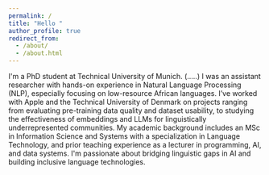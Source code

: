 ```yaml
---
permalink: /
title: "Hello "
author_profile: true
redirect_from: 
  - /about/
  - /about.html
---
```

I'm a PhD student at Technical University of Munich. (.....)
I was an assistant researcher with hands-on experience in Natural Language Processing (NLP), especially focusing on low-resource African languages. I’ve worked with Apple and the Technical University of Denmark on projects ranging from evaluating pre-training data quality and dataset usability, to studying the effectiveness of embeddings and LLMs for linguistically underrepresented communities. My academic background includes an MSc in Information Science and Systems with a specialization in Language Technology, and prior teaching experience as a lecturer in programming, AI, and data systems. I'm passionate about bridging linguistic gaps in AI and building inclusive language technologies.